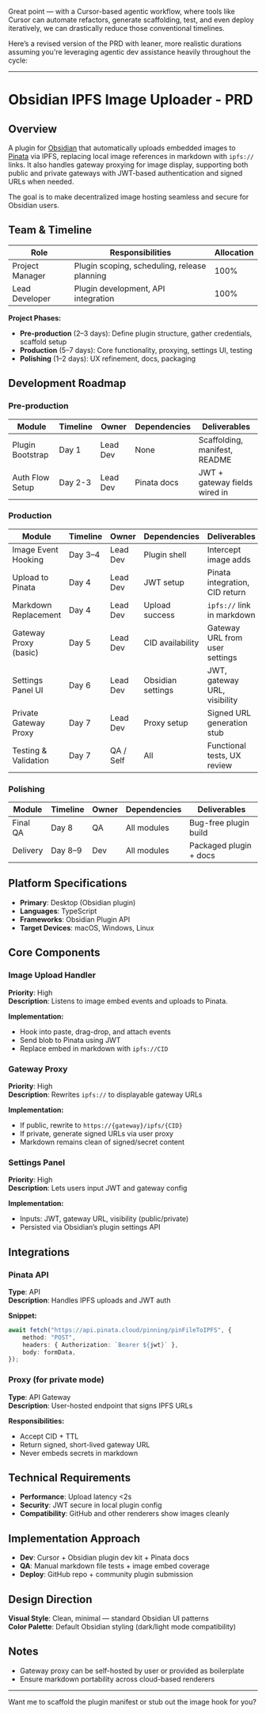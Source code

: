 Great point — with a Cursor-based agentic workflow, where tools like Cursor can automate refactors, generate scaffolding, test, and even deploy iteratively, we can drastically reduce those conventional timelines.

Here’s a revised version of the PRD with leaner, more realistic durations assuming you're leveraging agentic dev assistance heavily throughout the cycle:

---

# Obsidian IPFS Image Uploader - PRD

## Overview

A plugin for [Obsidian](https://docs.obsidian.md/Home) that automatically uploads embedded images to [Pinata](https://ai-docs.pinata.cloud) via IPFS, replacing local image references in markdown with `ipfs://` links. It also handles gateway proxying for image display, supporting both public and private gateways with JWT-based authentication and signed URLs when needed.

The goal is to make decentralized image hosting seamless and secure for Obsidian users.

## Team & Timeline

| Role            | Responsibilities                             | Allocation |
| --------------- | -------------------------------------------- | ---------- |
| Project Manager | Plugin scoping, scheduling, release planning | 100%       |
| Lead Developer  | Plugin development, API integration          | 100%       |

**Project Phases:**

-   **Pre-production** (2–3 days): Define plugin structure, gather credentials, scaffold setup
-   **Production** (5–7 days): Core functionality, proxying, settings UI, testing
-   **Polishing** (1–2 days): UX refinement, docs, packaging

## Development Roadmap

### Pre-production

| Module           | Timeline | Owner    | Dependencies | Deliverables                  |
| ---------------- | -------- | -------- | ------------ | ----------------------------- |
| Plugin Bootstrap | Day 1    | Lead Dev | None         | Scaffolding, manifest, README |
| Auth Flow Setup  | Day 2-3  | Lead Dev | Pinata docs  | JWT + gateway fields wired in |

### Production

| Module                | Timeline | Owner     | Dependencies      | Deliverables                   |
| --------------------- | -------- | --------- | ----------------- | ------------------------------ |
| Image Event Hooking   | Day 3–4  | Lead Dev  | Plugin shell      | Intercept image adds           |
| Upload to Pinata      | Day 4    | Lead Dev  | JWT setup         | Pinata integration, CID return |
| Markdown Replacement  | Day 4    | Lead Dev  | Upload success    | `ipfs://` link in markdown     |
| Gateway Proxy (basic) | Day 5    | Lead Dev  | CID availability  | Gateway URL from user settings |
| Settings Panel UI     | Day 6    | Lead Dev  | Obsidian settings | JWT, gateway URL, visibility   |
| Private Gateway Proxy | Day 7    | Lead Dev  | Proxy setup       | Signed URL generation stub     |
| Testing & Validation  | Day 7    | QA / Self | All               | Functional tests, UX review    |

### Polishing

| Module   | Timeline | Owner | Dependencies | Deliverables           |
| -------- | -------- | ----- | ------------ | ---------------------- |
| Final QA | Day 8    | QA    | All modules  | Bug-free plugin build  |
| Delivery | Day 8–9  | Dev   | All modules  | Packaged plugin + docs |

## Platform Specifications

-   **Primary**: Desktop (Obsidian plugin)
-   **Languages**: TypeScript
-   **Frameworks**: Obsidian Plugin API
-   **Target Devices**: macOS, Windows, Linux

## Core Components

### Image Upload Handler

**Priority**: High  
**Description**: Listens to image embed events and uploads to Pinata.

**Implementation:**

-   Hook into paste, drag-drop, and attach events
-   Send blob to Pinata using JWT
-   Replace embed in markdown with `ipfs://CID`

### Gateway Proxy

**Priority**: High  
**Description**: Rewrites `ipfs://` to displayable gateway URLs

**Implementation:**

-   If public, rewrite to `https://{gateway}/ipfs/{CID}`
-   If private, generate signed URLs via user proxy
-   Markdown remains clean of signed/secret content

### Settings Panel

**Priority**: High  
**Description**: Lets users input JWT and gateway config

**Implementation:**

-   Inputs: JWT, gateway URL, visibility (public/private)
-   Persisted via Obsidian’s plugin settings API

## Integrations

### Pinata API

**Type**: API  
**Description**: Handles IPFS uploads and JWT auth

**Snippet:**

```ts
await fetch("https://api.pinata.cloud/pinning/pinFileToIPFS", {
	method: "POST",
	headers: { Authorization: `Bearer ${jwt}` },
	body: formData,
});
```

### Proxy (for private mode)

**Type**: API Gateway  
**Description**: User-hosted endpoint that signs IPFS URLs

**Responsibilities:**

-   Accept CID + TTL
-   Return signed, short-lived gateway URL
-   Never embeds secrets in markdown

## Technical Requirements

-   **Performance**: Upload latency <2s
-   **Security**: JWT secure in local plugin config
-   **Compatibility**: GitHub and other renderers show images cleanly

## Implementation Approach

-   **Dev**: Cursor + Obsidian plugin dev kit + Pinata docs
-   **QA**: Manual markdown file tests + image embed coverage
-   **Deploy**: GitHub repo + community plugin submission

## Design Direction

**Visual Style**: Clean, minimal — standard Obsidian UI patterns  
**Color Palette**: Default Obsidian styling (dark/light mode compatibility)

## Notes

-   Gateway proxy can be self-hosted by user or provided as boilerplate
-   Ensure markdown portability across cloud-based renderers

---

Want me to scaffold the plugin manifest or stub out the image hook for you?
